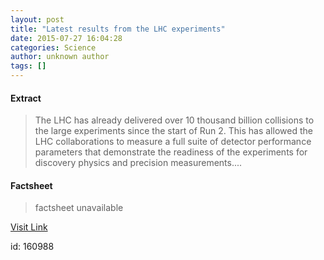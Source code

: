 ```yaml
---
layout: post
title: "Latest results from the LHC experiments"
date: 2015-07-27 16:04:28
categories: Science
author: unknown author
tags: []
---
```



#### Extract
>The LHC has already delivered over 10 thousand billion collisions to the large experiments since the start of Run 2. This has allowed the LHC collaborations to measure a full suite of detector performance parameters that demonstrate the readiness of the experiments for discovery physics and precision measurements....

#### Factsheet
>factsheet unavailable

[Visit Link](http://www.sciencedaily.com/releases/2015/07/150727120428.htm)

id:  160988


